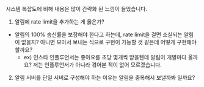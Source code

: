 시스템 복잡도에 비해 내용은 많이 간략화 된 느낌이 들었습니다.

1. 알림에 rate limit을 추가하는 게 옳은가?
- 알림의 100% 송신률을 보장해야 한다고 하는데, rate limit을 걸면 소실되는 알림이 없을지? 아니면 모아서 보내는 식으로 구현이 가능할 것 같은데 어떻게 구현해야 할까요?
  - ex) 인스타 인플루언서는 좋아요를 초당 몇개씩 받을텐데 알림이 개별마다 올까요? 저는 인플루언서가 아니라 겪어본 적이 없어 모르겠습니다.

2. 알림 서버를 단일 서버로 구성해야 하는 이유는 알림을 중복해서 보낼까봐 일까요?
